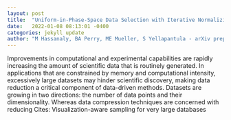 ```yaml
---
layout: post
title:  "Uniform-in-Phase-Space Data Selection with Iterative Normalizing Flows"
date:   2022-01-08 08:13:01 -0400
categories: jekyll update
author: "M Hassanaly, BA Perry, ME Mueller, S Yellapantula - arXiv preprint arXiv:2112.15446, 2021"
---
```

Improvements in computational and experimental capabilities are rapidly increasing the amount of scientific data that is routinely generated. In applications that are constrained by memory and computational intensity, excessively large datasets may hinder scientific discovery, making data reduction a critical component of data-driven methods. Datasets are growing in two directions: the number of data points and their dimensionality. Whereas data compression techniques are concerned with reducing Cites: Visualization-aware sampling for very large databases